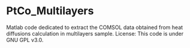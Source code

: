 # PtCo_Multilayers
Matlab code dedicated to extract the COMSOL data obtained from heat diffusions calculation in multilayers sample. License: This code is under GNU GPL v3.0.

